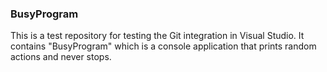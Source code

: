 ### BusyProgram ###
This is a test repository for testing the Git integration in Visual Studio.
It contains "BusyProgram" which is a console application that prints random actions and never stops. 